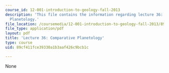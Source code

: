 ```yaml
---
course_id: 12-001-introduction-to-geology-fall-2013
description: 'This file contains the information regarding lecture 36: Comparative
  Planetology.'
file_location: /coursemedia/12-001-introduction-to-geology-fall-2013/89cf411fce39330a1b3aaf426c9bcb1c_MIT12_001F13_Lec36Slides.pdf
file_type: application/pdf
layout: pdf
title: 'Lecture 36: Comparative Planetology'
type: course
uid: 89cf411fce39330a1b3aaf426c9bcb1c

---
```

None